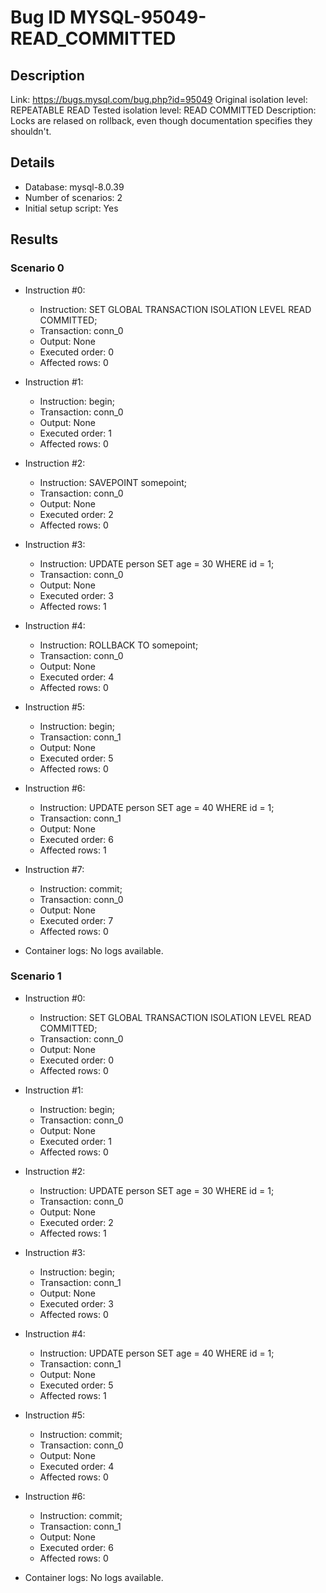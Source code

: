 # Bug ID MYSQL-95049-READ_COMMITTED

## Description

Link:                     https://bugs.mysql.com/bug.php?id=95049
Original isolation level: REPEATABLE READ
Tested isolation level:   READ COMMITTED
Description:              Locks are relased on rollback, even though documentation specifies they shouldn't.


## Details
 * Database: mysql-8.0.39
 * Number of scenarios: 2
 * Initial setup script: Yes

## Results
### Scenario 0
 * Instruction #0:
     - Instruction:  SET GLOBAL TRANSACTION ISOLATION LEVEL READ COMMITTED;
     - Transaction: conn_0
     - Output: None
     - Executed order: 0
     - Affected rows: 0
 * Instruction #1:
     - Instruction:  begin;
     - Transaction: conn_0
     - Output: None
     - Executed order: 1
     - Affected rows: 0
 * Instruction #2:
     - Instruction:  SAVEPOINT somepoint;
     - Transaction: conn_0
     - Output: None
     - Executed order: 2
     - Affected rows: 0
 * Instruction #3:
     - Instruction:  UPDATE person SET age = 30 WHERE id = 1;
     - Transaction: conn_0
     - Output: None
     - Executed order: 3
     - Affected rows: 1
 * Instruction #4:
     - Instruction:  ROLLBACK TO somepoint;
     - Transaction: conn_0
     - Output: None
     - Executed order: 4
     - Affected rows: 0
 * Instruction #5:
     - Instruction:  begin;
     - Transaction: conn_1
     - Output: None
     - Executed order: 5
     - Affected rows: 0
 * Instruction #6:
     - Instruction:  UPDATE person SET age = 40 WHERE id = 1;
     - Transaction: conn_1
     - Output: None
     - Executed order: 6
     - Affected rows: 1
 * Instruction #7:
     - Instruction:  commit;
     - Transaction: conn_0
     - Output: None
     - Executed order: 7
     - Affected rows: 0

 * Container logs:
   No logs available.

### Scenario 1
 * Instruction #0:
     - Instruction:  SET GLOBAL TRANSACTION ISOLATION LEVEL READ COMMITTED;
     - Transaction: conn_0
     - Output: None
     - Executed order: 0
     - Affected rows: 0
 * Instruction #1:
     - Instruction:  begin;
     - Transaction: conn_0
     - Output: None
     - Executed order: 1
     - Affected rows: 0
 * Instruction #2:
     - Instruction:  UPDATE person SET age = 30 WHERE id = 1;
     - Transaction: conn_0
     - Output: None
     - Executed order: 2
     - Affected rows: 1
 * Instruction #3:
     - Instruction:  begin;
     - Transaction: conn_1
     - Output: None
     - Executed order: 3
     - Affected rows: 0
 * Instruction #4:
     - Instruction:  UPDATE person SET age = 40 WHERE id = 1;
     - Transaction: conn_1
     - Output: None
     - Executed order: 5
     - Affected rows: 1
 * Instruction #5:
     - Instruction:  commit;
     - Transaction: conn_0
     - Output: None
     - Executed order: 4
     - Affected rows: 0
 * Instruction #6:
     - Instruction:  commit;
     - Transaction: conn_1
     - Output: None
     - Executed order: 6
     - Affected rows: 0

 * Container logs:
   No logs available.
